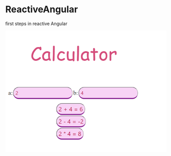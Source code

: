 # ReactiveAngular
first steps in reactive Angular

<img src="https://github.com/Sahar-Goldman/ReactiveAngular/blob/main/calcWithObservablesAndServices.PNG">
